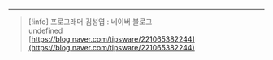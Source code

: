 ---

> [!info] 프로그래머 김성엽 : 네이버 블로그  
> undefined  
> [https://blog.naver.com/tipsware/221065382244](https://blog.naver.com/tipsware/221065382244)